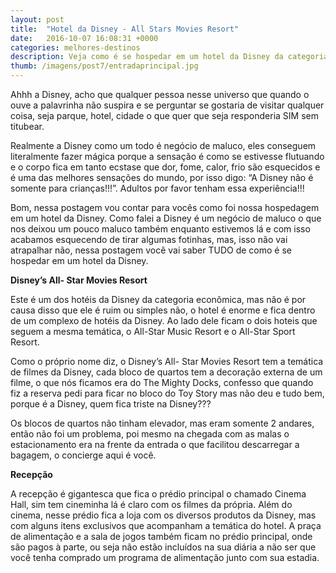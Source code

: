 ```yaml
---
layout: post
title:  "Hotel da Disney - All Stars Movies Resort"
date:   2016-10-07 16:08:31 +0000
categories: melhores-destinos
description: Veja como é se hospedar em um hotel da Disney da categoria econômica.
thumb: /imagens/post7/entradaprincipal.jpg
---
```


Ahhh a Disney, acho que qualquer pessoa nesse universo que quando o ouve a palavrinha não suspira e se perguntar se gostaria de visitar qualquer coisa, seja parque, hotel, cidade o que quer que seja responderia SIM sem titubear.

Realmente a Disney como um todo é negócio de maluco, eles conseguem literalmente fazer mágica porque a sensação é como se estivesse flutuando e o corpo fica em tanto ecstase que dor, fome, calor, frio são esquecidos e é uma das melhores sensações do mundo, por isso digo: “A Disney não é somente para crianças!!!”. Adultos por favor tenham essa experiência!!! 

Bom, nessa postagem vou contar para vocês como foi nossa hospedagem em um hotel da Disney. Como falei a Disney é um negócio de maluco o que nos deixou um pouco maluco também enquanto estivemos lá e com isso acabamos esquecendo de tirar algumas fotinhas, mas, isso não vai atrapalhar não, nessa postagem você vai saber TUDO de como é se hospedar em um hotel da Disney.

**Disney’s All- Star Movies Resort**

Este é um dos hotéis da Disney da categoria econômica, mas não é por causa disso que ele é ruim ou simples não, o hotel é enorme e fica dentro de um complexo de hotéis da Disney. Ao lado dele ficam o dois hoteis que seguem a mesma temática, o All-Star Music Resort e o All-Star Sport Resort.

Como o próprio nome diz, o Disney’s All- Star Movies Resort tem a temática de filmes da Disney, cada bloco de quartos tem a decoração externa de um filme, o que nós ficamos era do The Mighty Docks, confesso que quando fiz a reserva pedi para ficar no bloco do Toy Story mas não deu e tudo bem, porque é a Disney, quem fica triste na Disney???

Os blocos de quartos não tinham elevador, mas eram somente 2 andares, então não foi um problema, poi mesmo na chegada com as malas o estacionamento era na frente da entrada o que facilitou descarregar a bagagem, o concierge aqui é você. 

**Recepção**

A recepção é gigantesca que fica o prédio principal o chamado Cinema Hall, sim tem cineminha lá é claro com os filmes da própria. Além do cinema, nesse prédio fica a loja com os diversos produtos da Disney, mas com alguns itens exclusivos que acompanham a temática do hotel. A praça de alimentação e a sala de jogos também ficam no prédio principal, onde são pagos à parte, ou seja não estão incluídos na sua diária a não ser que você tenha comprado um programa de alimentação junto com sua estadia.


